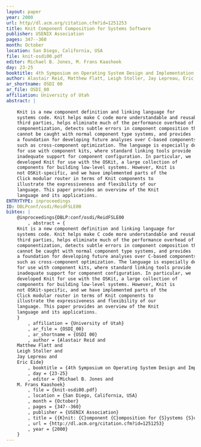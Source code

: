 ```yaml
---
layout: paper
year: 2000
url: http//dl.acm.org/citation.cfm?id=1251253
title: Knit Component Composition for Systems Software
publisher: USENIX Association
pages: 347--360
month: October
location: San Diego, California, USA
file: knit-osdi00.pdf
editor: Michael B. Jones, M. Frans Kaashoek
day: 23-25
booktitle: 4th Symposium on Operating System Design and Implementation (OSDI 2000)
author: Alastair Reid, Matthew Flatt, Leigh Stoller, Jay Lepreau, Eric Eide
ar_shortname: OSDI 00
ar_file: OSDI_00
affiliation: University of Utah
abstract: |
    
    Knit is a new component definition and linking language for
    systems code. Knit helps make C code more understandable and reusable by
    third parties, helps eliminate much of the performance overhead of
    componentization, detects subtle errors in component composition that
    cannot be caught with normal component type systems, and provides
    a foundation for developing future analyses over C-based components,
    such as cross-component optimization. The language is especially designed
    for use with component kits, where standard linking tools provide
    inadequate support for component configuration. In particular, we
    developed Knit for use with the OSKit, a large collection of
    components for building low-level systems. However, Knit is
    not OSKit-specific, and we have implemented parts of the
    Click modular router in terms of Knit components to
    illustrate the expressiveness and flexibility of our
    language. This paper provides an overview of the Knit
    language and its applications.
ENTRYTYPE: inproceedings
ID: DBLPconf/osdi/ReidFSLE00
bibtex: |
    @inproceedings{DBLP:conf/osdi/ReidFSLE00
        , abstract = {
    Knit is a new component definition and linking language for
    systems code. Knit helps make C code more understandable and reusable by
    third parties, helps eliminate much of the performance overhead of
    componentization, detects subtle errors in component composition that
    cannot be caught with normal component type systems, and provides
    a foundation for developing future analyses over C-based components,
    such as cross-component optimization. The language is especially designed
    for use with component kits, where standard linking tools provide
    inadequate support for component configuration. In particular, we
    developed Knit for use with the OSKit, a large collection of
    components for building low-level systems. However, Knit is
    not OSKit-specific, and we have implemented parts of the
    Click modular router in terms of Knit components to
    illustrate the expressiveness and flexibility of our
    language. This paper provides an overview of the Knit
    language and its applications.
    }
        , affiliation = {University of Utah}
        , ar_file = {OSDI_00}
        , ar_shortname = {OSDI 00}
        , author = {Alastair Reid and
    Matthew Flatt and
    Leigh Stoller and
    Jay Lepreau and
    Eric Eide}
        , booktitle = {4th Symposium on Operating System Design and Implementation (OSDI 2000)}
        , day = {23-25}
        , editor = {Michael B. Jones and
    M. Frans Kaashoek}
        , file = {knit-osdi00.pdf}
        , location = {San Diego, California, USA}
        , month = {October}
        , pages = {347--360}
        , publisher = {USENIX Association}
        , title = {{K}nit: {C}omponent {C}omposition for {S}ystems {S}oftware}
        , url = {http://dl.acm.org/citation.cfm?id=1251253}
        , year = {2000}
    }
---
```

